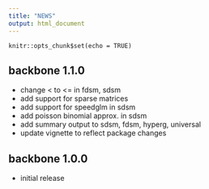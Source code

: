 ```yaml
---
title: "NEWS"
output: html_document
---
```


```{r setup, include=FALSE}
knitr::opts_chunk$set(echo = TRUE)
```
## backbone 1.1.0

* change < to <= in fdsm, sdsm
* add support for sparse matrices
* add support for speedglm in sdsm
* add poisson binomial approx. in sdsm
* add summary output to sdsm, fdsm, hyperg, universal
* update vignette to reflect package changes

## backbone 1.0.0

* initial release
